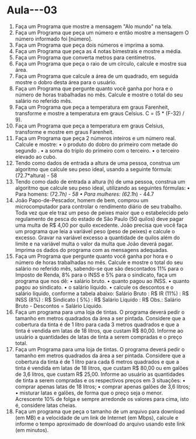 # Aula---03
1.	Faça um Programa que mostre a mensagem "Alo mundo" na tela.
2.	Faça um Programa que peça um número e então mostre a mensagem O número informado foi [número].
3.	Faça um Programa que peça dois números e imprima a soma.
4.	Faça um Programa que peça as 4 notas bimestrais e mostre a média.
5.	Faça um Programa que converta metros para centímetros.
6.	Faça um Programa que peça o raio de um círculo, calcule e mostre sua área.
7.	Faça um Programa que calcule a área de um quadrado, em seguida mostre o dobro desta área para o usuário.
8.	Faça um Programa que pergunte quanto você ganha por hora e o número de horas trabalhadas no mês. Calcule e mostre o total do seu salário no referido mês.
9.	Faça um Programa que peça a temperatura em graus Farenheit, transforme e mostre a temperatura em graus Celsius. C = (5 * (F-32) / 9).
10.	Faça um Programa que peça a temperatura em graus Celsius, transforme e mostre em graus Farenheit.
11.	Faça um Programa que peça 2 números inteiros e um número real. Calcule e mostre:
•	o produto do dobro do primeiro com metade do segundo .
•	a soma do triplo do primeiro com o terceiro.
•	o terceiro elevado ao cubo.
12.	Tendo como dados de entrada a altura de uma pessoa, construa um algoritmo que calcule seu peso ideal, usando a seguinte fórmula: (72.7*altura) - 58
13.	Tendo como dado de entrada a altura (h) de uma pessoa, construa um algoritmo que calcule seu peso ideal, utilizando as seguintes fórmulas:
•	Para homens: (72.7*h) - 58
•	Para mulheres: (62.1*h) - 44.7
14.	João Papo-de-Pescador, homem de bem, comprou um microcomputador para controlar o rendimento diário de seu trabalho. Toda vez que ele traz um peso de peixes maior que o estabelecido pelo regulamento de pesca do estado de São Paulo (50 quilos) deve pagar uma multa de R$ 4,00 por quilo excedente. João precisa que você faça um programa que leia a variável peso (peso de peixes) e calcule o excesso. Gravar na variável excesso a quantidade de quilos além do limite e na variável multa o valor da multa que João deverá pagar. Imprima os dados do programa com as mensagens adequadas.
15.	Faça um Programa que pergunte quanto você ganha por hora e o número de horas trabalhadas no mês. Calcule e mostre o total do seu salário no referido mês, sabendo-se que são descontados 11% para o Imposto de Renda, 8% para o INSS e 5% para o sindicato, faça um programa que nos dê:
•	salário bruto.
•	quanto pagou ao INSS.
•	quanto pagou ao sindicato.
•	o salário líquido.
•	calcule os descontos e o salário líquido, conforme a tabela abaixo:
Salário Bruto : R$ IR (11%) : R$ INSS (8%) : R$ Sindicato ( 5%) : R$ Salário Liquido : R$ Obs.: Salário Bruto - Descontos = Salário Líquido.
16.	Faça um programa para uma loja de tintas. O programa deverá pedir o tamanho em metros quadrados da área a ser pintada. Considere que a cobertura da tinta é de 1 litro para cada 3 metros quadrados e que a tinta é vendida em latas de 18 litros, que custam R$ 80,00. Informe ao usuário a quantidades de latas de tinta a serem compradas e o preço total.
17.	Faça um Programa para uma loja de tintas. O programa deverá pedir o tamanho em metros quadrados da área a ser pintada. Considere que a cobertura da tinta é de 1 litro para cada 6 metros quadrados e que a tinta é vendida em latas de 18 litros, que custam R$ 80,00 ou em galões de 3,6 litros, que custam R$ 25,00. Informe ao usuário as quantidades de tinta a serem compradas e os respectivos preços em 3 situações:
•	comprar apenas latas de 18 litros;
•	comprar apenas galões de 3,6 litros;
•	misturar latas e galões, de forma que o preço seja o menor. Acrescente 10% de folga e sempre arredonde os valores para cima, isto é, considere latas cheias.
18.	Faça um programa que peça o tamanho de um arquivo para download (em MB) e a velocidade de um link de Internet (em Mbps), calcule e informe o tempo aproximado de download do arquivo usando este link (em minutos).
